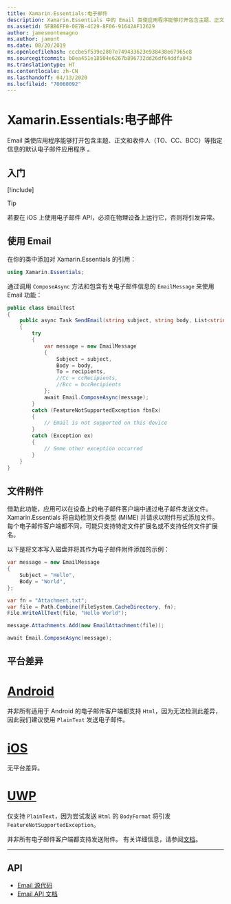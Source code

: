 ```yaml
---
title: Xamarin.Essentials:电子邮件
description: Xamarin.Essentials 中的 Email 类使应用程序能够打开包含主题、正文和收件人（TO、CC、BCC）等指定信息的默认电子邮件应用程序。
ms.assetid: 5FBB6FF0-0E7B-4C29-8F06-91642AF12629
author: jamesmontemagno
ms.author: jamont
ms.date: 08/20/2019
ms.openlocfilehash: cccbe5f539e2807e749433623e938438e67965e8
ms.sourcegitcommit: b0ea451e18504e6267b896732dd26df64ddfa843
ms.translationtype: HT
ms.contentlocale: zh-CN
ms.lasthandoff: 04/13/2020
ms.locfileid: "70060092"
---
```

# <a name="xamarinessentials-email"></a>Xamarin.Essentials:电子邮件

Email 类使应用程序能够打开包含主题、正文和收件人（TO、CC、BCC）等指定信息的默认电子邮件应用程序  。

## <a name="get-started"></a>入门

[!include[](~/essentials/includes/get-started.md)]

> [!TIP]
> 若要在 iOS 上使用电子邮件 API，必须在物理设备上运行它，否则将引发异常。

## <a name="using-email"></a>使用 Email

在你的类中添加对 Xamarin.Essentials 的引用：

```csharp
using Xamarin.Essentials;
```

通过调用 `ComposeAsync` 方法和包含有关电子邮件信息的 `EmailMessage` 来使用 Email 功能：

```csharp
public class EmailTest
{
    public async Task SendEmail(string subject, string body, List<string> recipients)
    {
        try
        {
            var message = new EmailMessage
            {
                Subject = subject,
                Body = body,
                To = recipients,
                //Cc = ccRecipients,
                //Bcc = bccRecipients
            };
            await Email.ComposeAsync(message);
        }
        catch (FeatureNotSupportedException fbsEx)
        {
            // Email is not supported on this device
        }
        catch (Exception ex)
        {
            // Some other exception occurred
        }
    }
}
```

## <a name="file-attachments"></a>文件附件

借助此功能，应用可以在设备上的电子邮件客户端中通过电子邮件发送文件。 Xamarin.Essentials 将自动检测文件类型 (MIME) 并请求以附件形式添加文件。 每个电子邮件客户端都不同，可能只支持特定文件扩展名或不支持任何文件扩展名。

以下是将文本写入磁盘并将其作为电子邮件附件添加的示例：

```csharp
var message = new EmailMessage
{
    Subject = "Hello",
    Body = "World",
};

var fn = "Attachment.txt";
var file = Path.Combine(FileSystem.CacheDirectory, fn);
File.WriteAllText(file, "Hello World");

message.Attachments.Add(new EmailAttachment(file));

await Email.ComposeAsync(message);
```

## <a name="platform-differences"></a>平台差异

# <a name="android"></a>[Android](#tab/android)

并非所有适用于 Android 的电子邮件客户端都支持 `Html`，因为无法检测此差异，因此我们建议使用 `PlainText` 发送电子邮件。

# <a name="ios"></a>[iOS](#tab/ios)

无平台差异。

# <a name="uwp"></a>[UWP](#tab/uwp)

仅支持 `PlainText`，因为尝试发送 `Html` 的 `BodyFormat` 将引发 `FeatureNotSupportedException`。

并非所有电子邮件客户端都支持发送附件。 有关详细信息，请参阅[文档](https://docs.microsoft.com/windows/uwp/contacts-and-calendar/sending-email)。

-----

## <a name="api"></a>API

- [Email 源代码](https://github.com/xamarin/Essentials/tree/master/Xamarin.Essentials/Email)
- [Email API 文档](xref:Xamarin.Essentials.Email)
